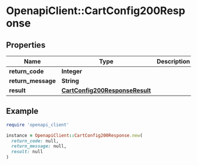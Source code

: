 # OpenapiClient::CartConfig200Response

## Properties

| Name | Type | Description | Notes |
| ---- | ---- | ----------- | ----- |
| **return_code** | **Integer** |  | [optional] |
| **return_message** | **String** |  | [optional] |
| **result** | [**CartConfig200ResponseResult**](CartConfig200ResponseResult.md) |  | [optional] |

## Example

```ruby
require 'openapi_client'

instance = OpenapiClient::CartConfig200Response.new(
  return_code: null,
  return_message: null,
  result: null
)
```

